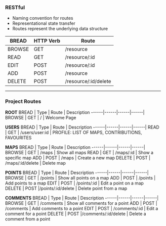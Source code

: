 ### RESTful
* Naming convention for routes
* Representational state transfer
* Routes represent the underlying data structure

BREAD | HTTP Verb| Route
---- | ---- | ---- 
BROWSE | GET | /resource
READ | GET | /resource/:id
EDIT | POST | /resource/:id
ADD | POST | /resource
DELETE | POST | /resource/:id/delete


------------------------------------
### Project Routes

**ROOT**
BREAD | Type | Route | Description
------|------|------|------|
BROWSE | GET | /  | Welcome Page

**USERS**
BREAD | Type | Route | Description
------|------|------|------|
READ | GET | /users/user:id  | PROFILE: LIST OF MAPS, CONTRIBUTIONS, FAVOURITES

**MAPS**
BREAD | Type | Route | Description
------|------|------|------|
BROWSE | GET | /maps  | Show all maps
READ | GET | /maps/:id  | Show a specific map
ADD | POST | /maps  | Create a new map
DELETE | POST | /maps/:id/delete   | Delete map

**POINTS**
BREAD | Type | Route | Description
------|------|------|------|
BROWSE | GET |  /points  | Show all points on a map
ADD | POST |  /points  | Add points to a map
EDIT | POST | /points/:id | Edit a point on a map
DELETE | POST |/points/:id/delete   | Delete point from a map

**COMMENTS**
BREAD | Type | Route | Description
------|------|------|------|
BROWSE | GET |  /comments  | Show all comments for a point
ADD | POST |  /comments  | Add comments to a point
EDIT | POST | /comments/:id | Edit a comment for a point
DELETE | POST |/comments/:id/delete   | Delete a comment from a point

